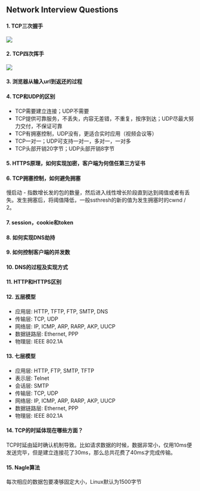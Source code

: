 ## Network Interview Questions

#### 1. TCP三次握手
![](https://raw.githubusercontent.com/HIT-Alibaba/interview/master/img/tcp-connection-made-three-way-handshake.png)

#### 2. TCP四次挥手
![](https://raw.githubusercontent.com/HIT-Alibaba/interview/master/img/tcp-connection-closed-four-way-handshake.png)

#### 3. 浏览器从输入url到返还的过程


#### 4. TCP和UDP的区别
- TCP需要建立连接；UDP不需要
- TCP提供可靠服务，不丢失，内容无差错，不重复，按序到达；UDP尽最大努力交付，不保证可靠
- TCP有拥塞控制，UDP没有，更适合实时应用（视频会议等）
- TCP一对一；UDP可支持一对一，多对一，一对多
- TCP头部开销20字节；UDP头部开销8字节

#### 5. HTTPS原理，如何实现加密，客户端为何信任第三方证书


#### 6. TCP拥塞控制，如何避免拥塞
慢启动 - 指数增长发的包的数量，然后进入线性增长阶段直到达到阈值或者有丢失。发生拥塞后，将阈值降低，一般ssthresh的新的值为发生拥塞时的cwnd / 2。

#### 7. session，cookie和token


#### 8. 如何实现DNS劫持


#### 9. 如何控制客户端的并发数


#### 10. DNS的过程及实现方式


#### 11. HTTP和HTTPS区别


#### 12. 五层模型
- 应用层: HTTP, TFTP, FTP, SMTP, DNS
- 传输层: TCP, UDP
- 网络层: IP, ICMP, ARP, RARP, AKP, UUCP
- 数据链路层: Ethernet, PPP
- 物理层: IEEE 802.1A

#### 13. 七层模型
- 应用层: HTTP, FTP, SMTP, TFTP
- 表示层: Telnet
- 会话层: SMTP
- 传输层: TCP, UDP
- 网络层: IP, ICMP, ARP, RARP, AKP, UUCP
- 数据链路层: Ethernet, PPP
- 物理层: IEEE 802.1A

#### 14. TCP的时延体现在哪些方面？
TCP时延由延时确认机制导致。比如请求数据的时候，数据非常小，仅用10ms便发送完毕，但是建立连接花了30ms，那么总共花费了40ms才完成传输。

#### 15. Nagle算法
每次相应的数据包要凑够固定大小，Linux默认为1500字节

<!-- #### 16.  -->